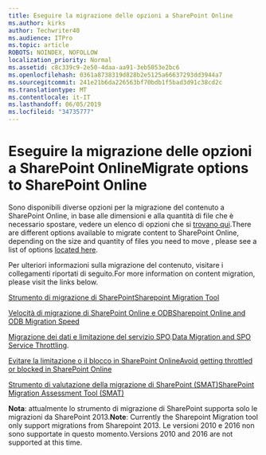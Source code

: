 ```yaml
---
title: Eseguire la migrazione delle opzioni a SharePoint Online
ms.author: kirks
author: Techwriter40
ms.audience: ITPro
ms.topic: article
ROBOTS: NOINDEX, NOFOLLOW
localization_priority: Normal
ms.assetid: c8c339c9-2e50-4daa-aa91-3eb5053e2bc6
ms.openlocfilehash: 0361a8738319d828b2e5125a66637293dd3944a7
ms.sourcegitcommit: 241e21b6da226563bf70bdb1f5bad3d91c38cd2c
ms.translationtype: MT
ms.contentlocale: it-IT
ms.lasthandoff: 06/05/2019
ms.locfileid: "34735777"
---
```

# <a name="migrate-options-to-sharepoint-online"></a><span data-ttu-id="0c8ee-102">Eseguire la migrazione delle opzioni a SharePoint Online</span><span class="sxs-lookup"><span data-stu-id="0c8ee-102">Migrate options to SharePoint Online</span></span>

<span data-ttu-id="0c8ee-103">Sono disponibili diverse opzioni per la migrazione del contenuto a SharePoint Online, in base alle dimensioni e alla quantità di file che è necessario spostare, vedere un elenco di opzioni che si [trovano qui](https://docs.microsoft.com/en-us/sharepointmigration/migrate-to-sharepoint-online).</span><span class="sxs-lookup"><span data-stu-id="0c8ee-103">There are different options available to migrate content to SharePoint Online, depending on the size and quantity of files you need to move , please see a list of options [located here](https://docs.microsoft.com/en-us/sharepointmigration/migrate-to-sharepoint-online).</span></span>

<span data-ttu-id="0c8ee-104">Per ulteriori informazioni sulla migrazione del contenuto, visitare i collegamenti riportati di seguito.</span><span class="sxs-lookup"><span data-stu-id="0c8ee-104">For more information on content migration, please visit the links below.</span></span>

[<span data-ttu-id="0c8ee-105">Strumento di migrazione di SharePoint</span><span class="sxs-lookup"><span data-stu-id="0c8ee-105">Sharepoint Migration Tool</span></span>](https://docs.microsoft.com/en-us/sharepointmigration/introducing-the-sharepoint-migration-tool)

[<span data-ttu-id="0c8ee-106">Velocità di migrazione di SharePoint Online e ODB</span><span class="sxs-lookup"><span data-stu-id="0c8ee-106">Sharepoint Online and ODB Migration Speed</span></span>](https://docs.microsoft.com/en-us/sharepointmigration/sharepoint-online-and-onedrive-migration-speed)

<span data-ttu-id="0c8ee-107">[Migrazione dei dati e limitazione del servizio SPO](https://blogs.technet.microsoft.com/sposupport/2017/08/12/data-migration-and-spo-service-throttling/).</span><span class="sxs-lookup"><span data-stu-id="0c8ee-107">[Data Migration and SPO Service Throttling](https://blogs.technet.microsoft.com/sposupport/2017/08/12/data-migration-and-spo-service-throttling/).</span></span>


[<span data-ttu-id="0c8ee-108">Evitare la limitazione o il blocco in SharePoint Online</span><span class="sxs-lookup"><span data-stu-id="0c8ee-108">Avoid getting throttled or blocked in SharePoint Online</span></span>](https://docs.microsoft.com/en-us/sharepoint/dev/general-development/how-to-avoid-getting-throttled-or-blocked-in-sharepoint-online)

[<span data-ttu-id="0c8ee-109">Strumento di valutazione della migrazione di SharePoint (SMAT)</span><span class="sxs-lookup"><span data-stu-id="0c8ee-109">SharePoint Migration Assessment Tool (SMAT)</span></span>](https://www.microsoft.com/en-us/download/details.aspx?id=53598&amp;751be11f-ede8-5a0c-058c-2ee190a24fa6=True)

<span data-ttu-id="0c8ee-110">**Nota**: attualmente lo strumento di migrazione di SharePoint supporta solo le migrazioni da SharePoint 2013.</span><span class="sxs-lookup"><span data-stu-id="0c8ee-110">**Note**: Currently the Sharepoint Migration tool only support migrations from Sharepoint 2013.</span></span> <span data-ttu-id="0c8ee-111">Le versioni 2010 e 2016 non sono supportate in questo momento.</span><span class="sxs-lookup"><span data-stu-id="0c8ee-111">Versions 2010 and 2016 are not supported at this time.</span></span>
